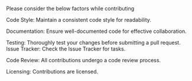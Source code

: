 Please consider the below factors while contributing

Code Style:
Maintain a consistent code style for readability.

Documentation:
Ensure well-documented code for effective collaboration.

Testing:
Thoroughly test your changes before submitting a pull request.
Issue Tracker:
Check the Issue Tracker for tasks.

Code Review:
All contributions undergo a code review process.

Licensing:
Contributions are licensed.
